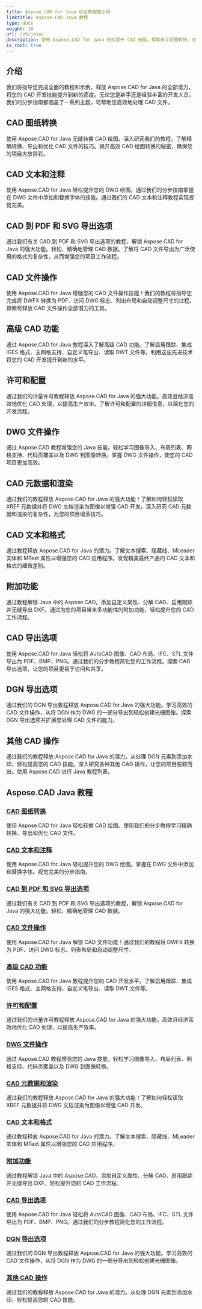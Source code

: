 ```yaml
---
title: Aspose.CAD for Java 综合教程和示例
linktitle: Aspose.CAD Java 教程
type: docs
weight: 10
url: /zh/java/
description: 使用 Aspose.CAD for Java 轻松提升 CAD 技能。探索有关绘图转换、文本注释、文件操作、高级功能、许可等的教程。
is_root: true
---
```


## 介绍

我们将指导您完成全面的教程和示例，释放 Aspose.CAD for Java 的全部潜力，将您的 CAD 开发技能提升到新的高度。无论您是新手还是经验丰富的开发人员，我们的分步指南都涵盖了一系列主题，可帮助您高效地处理 CAD 文件。

## CAD 图纸转换
使用 Aspose.CAD for Java 无缝转换 CAD 绘图。深入研究我们的教程，了解精确转换、导出和优化 CAD 文件的技巧。揭开高效 CAD 绘图转换的秘密，确保您的项目大放异彩。

## CAD 文本和注释
使用 Aspose.CAD for Java 轻松提升您的 DWG 绘图。通过我们的分步指南掌握在 DWG 文件中添加和替换字体的技能。通过我们的 CAD 文本和注释教程实现视觉完美。

## CAD 到 PDF 和 SVG 导出选项
通过我们有关 CAD 到 PDF 和 SVG 导出选项的教程，解锁 Aspose.CAD for Java 的强大功能。轻松、精确地管理 CAD 数据。了解将 CAD 文件导出为广泛使用的格式的复杂性，从而增强您的项目工作流程。

## CAD 文件操作
使用 Aspose.CAD for Java 增强您的 CAD 文件操作技能！我们的教程将指导您完成将 DWFX 转换为 PDF、访问 DWG 标志、列出布局和自动调整尺寸的过程。探索可释放 CAD 文件操作全部潜力的工具。

## 高级 CAD 功能
通过 Aspose.CAD for Java 教程深入了解高级 CAD 功能。了解启用跟踪、集成 IGES 格式、主网格支持、自定义笔导出、读取 DWT 文件等。利用这些先进技术将您的 CAD 开发提升到新的水平。

## 许可和配置
通过我们的计量许可教程释放 Aspose.CAD for Java 的强大功能。高效且经济高效地优化 CAD 处理，以提高生产效率。了解许可和配置的详细信息，以简化您的开发流程。

## DWG 文件操作
通过 Aspose.CAD 教程增强您的 Java 技能。轻松学习图像导入、布局列表、网格支持、代码页覆盖以及 DWG 到图像转换。掌握 DWG 文件操作，使您的 CAD 项目更加高效。

## CAD 元数据和渲染
通过我们的教程释放 Aspose.CAD for Java 的强大功能！了解如何轻松读取 XREF 元数据并将 DWG 文档渲染为图像以增强 CAD 开发。深入研究 CAD 元数据和渲染的复杂性，为您的项目增添技巧。

## CAD 文本和格式
通过教程释放 Aspose.CAD for Java 的潜力。了解文本搜索、隐藏线、MLeader 实体和 MText 属性以增强您的 CAD 应用程序。发现精美最终产品的 CAD 文本和格式的细微差别。

## 附加功能
通过教程解锁 Java 中的 Aspose.CAD。添加自定义属性、分解 CAD、启用跟踪并无缝导出 DXF。通过为您的项目带来多功能性的附加功能，轻松提升您的 CAD 工作流程。

## CAD 导出选项
使用 Aspose.CAD for Java 轻松将 AutoCAD 图像、CAD 布局、IFC、STL 文件导出为 PDF、BMP、PNG。通过我们的分步教程简化您的工作流程。探索 CAD 导出选项，让您的项目更易于访问和共享。

## DGN 导出选项
通过我们的 DGN 导出教程释放 Aspose.CAD for Java 的强大功能。学习高效的 CAD 文件操作，从将 DGN 作为 DWG 的一部分导出到轻松创建光栅图像。探索 DGN 导出选项并扩展您处理 CAD 文件的能力。

## 其他 CAD 操作
通过我们的教程释放 Aspose.CAD for Java 的潜力。从处理 DGN 元素到添加水印，轻松提高您的 CAD 技能。深入研究各种其他 CAD 操作，让您的项目脱颖而出。使用 Aspose.CAD 进行 Java 教程列表。
## Aspose.CAD Java 教程
### [CAD 图纸转换](./cad-drawing-conversion/)
使用 Aspose.CAD for Java 轻松转换 CAD 绘图。使用我们的分步教程学习精确转换、导出和优化 CAD 文件。
### [CAD 文本和注释](./cad-text-and-annotation/)
使用 Aspose.CAD for Java 轻松提升您的 DWG 绘图。掌握在 DWG 文件中添加和替换字体。视觉完美的分步指南。
### [CAD 到 PDF 和 SVG 导出选项](./cad-to-pdf-and-svg-export-options/)
通过我们有关 CAD 到 PDF 和 SVG 导出选项的教程，解锁 Aspose.CAD for Java 的强大功能。轻松、精确地管理 CAD 数据。
### [CAD 文件操作](./cad-file-manipulation/)
使用 Aspose.CAD for Java 解锁 CAD 文件功能！通过我们的教程将 DWFX 转换为 PDF、访问 DWG 标志、列表布局和自动调整尺寸。
### [高级 CAD 功能](./advanced-cad-features/)
使用 Aspose.CAD for Java 教程提升您的 CAD 开发水平。了解启用跟踪、集成 IGES 格式、主网格支持、自定义笔导出、读取 DWT 文件等。
### [许可和配置](./licensing-and-configuration/)
通过我们的计量许可教程释放 Aspose.CAD for Java 的强大功能。高效且经济高效地优化 CAD 处理，以提高生产效率。
### [DWG 文件操作](./dwg-file-operations/)
通过 Aspose.CAD 教程增强您的 Java 技能。轻松学习图像导入、布局列表、网格支持、代码页覆盖以及 DWG 到图像转换。
### [CAD 元数据和渲染](./cad-meta-data-and-rendering/)
通过我们的教程释放 Aspose.CAD for Java 的强大功能！了解如何轻松读取 XREF 元数据并将 DWG 文档渲染为图像以增强 CAD 开发。
### [CAD 文本和格式](./cad-text-and-formatting/)
通过教程释放 Aspose.CAD for Java 的潜力。了解文本搜索、隐藏线、MLeader 实体和 MText 属性以增强您的 CAD 应用程序。
### [附加功能](./additional-features/)
通过教程解锁 Java 中的 Aspose.CAD。添加自定义属性、分解 CAD、启用跟踪并无缝导出 DXF。轻松提升您的 CAD 工作流程。
### [CAD 导出选项](./cad-export-options/)
使用 Aspose.CAD for Java 轻松将 AutoCAD 图像、CAD 布局、IFC、STL 文件导出为 PDF、BMP、PNG。通过我们的分步教程简化您的工作流程。 
### [DGN 导出选项](./dgn-export-options/)
通过我们的 DGN 导出教程释放 Aspose.CAD for Java 的强大功能。学习高效的 CAD 文件操作，从将 DGN 作为 DWG 的一部分导出到轻松创建光栅图像。
### [其他 CAD 操作](./other-cad-operations/)
通过我们的教程释放 Aspose.CAD for Java 的潜力。从处理 DGN 元素到添加水印，轻松提高您的 CAD 技能。